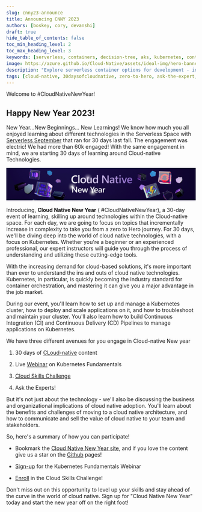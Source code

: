 ```yaml
---
slug: cnny23-announce
title: Announcing CNNY 2023
authors: [boskey, cory, devanshi]
draft: true
hide_table_of_contents: false
toc_min_heading_level: 2
toc_max_heading_level: 3
keywords: [serverless, containers, decision-tree, aks, kubernetes, container-apps]
image: https://azure.github.io/Cloud-Native/assets/ideal-img/hero-banner.e0a8d29.1030.png
description: "Explore serverless container options for development - including managed options like AKS and ACA" 
tags: [cloud-native, 30daysofcloudnative, zero-to-hero, ask-the-expert, azure-kubernetes-service]
---
```


<head>
  <meta name="twitter:url" 
    content="https://azure.github.io/Cloud-Native/blog/cnny23-announce" />
  <meta name="twitter:title" 
    content="Announcing CNNY 2023" />
  <meta name="twitter:description" 
    content="Welcome to Cloud-native New Year! " />
  <meta name="twitter:image" 
    content="https://azure.github.io/Cloud-Native/assets/ideal-img/hero-banner.e0a8d29.1030.png" />
  <meta name="twitter:card" content="summary_large_image" />
  <meta name="twitter:creator" 
    content="@nitya" />
  <meta name="twitter:site" content="@azureadvocates" /> 
  <link rel="canonical" 
    href="https://azure.github.io/Cloud-Native/blog/cnny23-announce" />
</head>

Welcome to #CloudNativeNewYear!

## Happy New Year 2023! 

New Year...New Beginnings... New Learnings! We know how much you all enjoyed learning about different technologies in the Serverless Space with [Serverless September](https://azure.github.io/Cloud-Native/serverless-september) that ran for 30 days last fall. The engagement was electric! We had more than 60k engaged! With the same engagement in mind, we are starting 30 days of learning around Cloud-native Technologies. 

![](./../../static/img/cnny23/hero-banner.png)

Introducing, **Cloud Native New Year** ( #CloudNativeNewYear), a 30-day event of learning, skilling up around technologies within the Cloud-native space. For each day, we are going to focus on topics that incrementally increase in complexity to take you from a zero to Hero journey. For 30 days, we'll be diving deep into the world of cloud native technologies, with a focus on Kubernetes. Whether you're a beginner or an experienced professional, our expert instructors will guide you through the process of understanding and utilizing these cutting-edge tools.  

With the increasing demand for cloud-based solutions, it's more important than ever to understand the ins and outs of cloud native technologies. Kubernetes, in particular, is quickly becoming the industry standard for container orchestration, and mastering it can give you a major advantage in the job market. 

During our event, you'll learn how to set up and manage a Kubernetes cluster, how to deploy and scale applications on it, and how to troubleshoot and maintain your cluster. You'll also learn how to build Continuous Integration (CI) and Continuous Delivery (CD) Pipelines to manage applications on Kubernetes. 

We have three different avenues for you engage in Cloud-native New year 

1. 30 days of [CLoud-native](https://azure.github.io/Cloud-Native/New-Year/) content 

2. Live [Webinar](https://info.microsoft.com/ww-landing-a-quickstart-guide-to-kubernetes-concepts.html) on Kubernetes Fundamentals 

3. [Cloud Skills Challenge](https://learn.microsoft.com/training/challenges?id=a0e385b9-f970-4182-b2e2-3b4619b6c356) 

4. Ask the Experts! 

But it's not just about the technology - we'll also be discussing the business and organizational implications of cloud native adoption. You'll learn about the benefits and challenges of moving to a cloud native architecture, and how to communicate and sell the value of cloud native to your team and stakeholders. 

So, here's a summary of how you can participate! 

- Bookmark the [Cloud Native New Year site](https://azure.github.io/Cloud-Native/New-Year/), and if you love the content give us a star on the [Github](https://github.com/azure/cloud-native) pages! 

- [Sign-up](https://info.microsoft.com/ww-landing-a-quickstart-guide-to-kubernetes-concepts.html) for the Kubernetes Fundamentals Webinar 

- [Enroll](https://learn.microsoft.com/training/challenges?id=a0e385b9-f970-4182-b2e2-3b4619b6c356) in the Cloud Skills Challenge! 

Don't miss out on this opportunity to level up your skills and stay ahead of the curve in the world of cloud native. Sign up for "Cloud Native New Year" today and start the new year off on the right foot! 

 